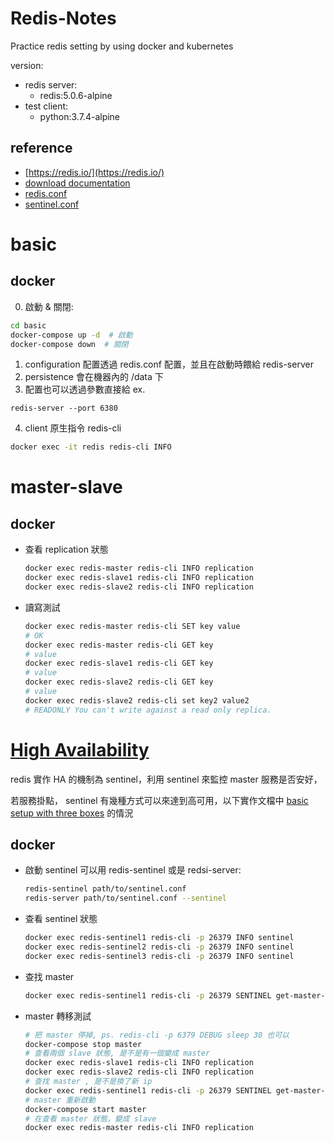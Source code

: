 # Redis-Notes

Practice redis setting by using docker and kubernetes

version:
* redis server:
  - redis:5.0.6-alpine
* test client:
  - python:3.7.4-alpine


## reference

* [https://redis.io/](https://redis.io/)
* [download documentation](http://download.redis.io/redis-stable/)
* [redis.conf](http://download.redis.io/redis-stable/redis.conf)
* [sentinel.conf](http://download.redis.io/redis-stable/sentinel.conf)

# basic

## docker
0. 啟動 & 關閉:
  ```bash
  cd basic
  docker-compose up -d  # 啟動
  docker-compose down  # 關閉
  ```
1. configuration 配置透過 redis.conf 配置，並且在啟動時餵給 redis-server
2. persistence 會在機器內的 /data 下
3. 配置也可以透過參數直接給 ex.
  ```
  redis-server --port 6380
  ```
4. client 原生指令 redis-cli
  ```bash
  docker exec -it redis redis-cli INFO
  ```

# master-slave

## docker
* 查看 replication 狀態
  ```bash
  docker exec redis-master redis-cli INFO replication
  docker exec redis-slave1 redis-cli INFO replication
  docker exec redis-slave2 redis-cli INFO replication
  ```
* 讀寫測試
  ```bash
  docker exec redis-master redis-cli SET key value
  # OK
  docker exec redis-master redis-cli GET key
  # value
  docker exec redis-slave1 redis-cli GET key
  # value
  docker exec redis-slave2 redis-cli GET key
  # value
  docker exec redis-slave2 redis-cli set key2 value2
  # READONLY You can't write against a read only replica.
  ```

# [High Availability](https://redis.io/topics/sentinel)

redis 實作 HA 的機制為 sentinel，利用 sentinel 來監控 master 服務是否安好，

若服務掛點， sentinel 有幾種方式可以來達到高可用，以下實作文檔中 [basic setup with three boxes](https://redis.io/topics/sentinel#example-2-basic-setup-with-three-boxes) 的情況

## docker
* 啟動 sentinel 可以用 redis-sentinel 或是 redsi-server:
  ```bash
  redis-sentinel path/to/sentinel.conf
  redis-server path/to/sentinel.conf --sentinel
  ```
* 查看 sentinel 狀態
  ```bash
  docker exec redis-sentinel1 redis-cli -p 26379 INFO sentinel
  docker exec redis-sentinel2 redis-cli -p 26379 INFO sentinel
  docker exec redis-sentinel3 redis-cli -p 26379 INFO sentinel
  ```
* 查找 master
  ```bash
  docker exec redis-sentinel1 redis-cli -p 26379 SENTINEL get-master-addr-by-name mymaster
  ```
* master 轉移測試
  ```bash
  # 把 master 停掉, ps. redis-cli -p 6379 DEBUG sleep 30 也可以
  docker-compose stop master
  # 查看兩個 slave 狀態, 是不是有一個變成 master
  docker exec redis-slave1 redis-cli INFO replication
  docker exec redis-slave2 redis-cli INFO replication
  # 查找 master , 是不是換了新 ip
  docker exec redis-sentinel1 redis-cli -p 26379 SENTINEL get-master-addr-by-name mymaster
  # master 重新啟動
  docker-compose start master
  # 在查看 master 狀態，變成 slave
  docker exec redis-master redis-cli INFO replication
  ```
